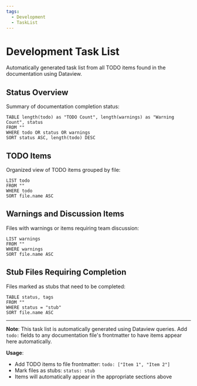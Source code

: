 ```yaml
---
tags:
  - Development
  - TaskList
---
```


# Development Task List

Automatically generated task list from all TODO items found in the documentation using Dataview.

## Status Overview

Summary of documentation completion status:

```dataview
TABLE length(todo) as "TODO Count", length(warnings) as "Warning Count", status
FROM ""
WHERE todo OR status OR warnings
SORT status ASC, length(todo) DESC
```

## TODO Items

Organized view of TODO items grouped by file:

```dataview
LIST todo
FROM ""
WHERE todo
SORT file.name ASC
```

## Warnings and Discussion Items

Files with warnings or items requiring team discussion:

```dataview
LIST warnings
FROM ""
WHERE warnings
SORT file.name ASC
```

## Stub Files Requiring Completion

Files marked as stubs that need to be completed:

```dataview
TABLE status, tags
FROM ""
WHERE status = "stub"
SORT file.name ASC
```

---

**Note**: This task list is automatically generated using Dataview queries. Add `todo:` fields to any documentation file's frontmatter to have items appear here automatically.

**Usage**: 
- Add TODO items to file frontmatter: `todo: ["Item 1", "Item 2"]`
- Mark files as stubs: `status: stub`
- Items will automatically appear in the appropriate sections above